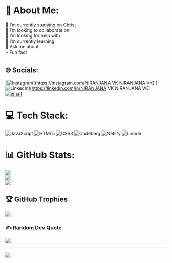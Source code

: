 # 💫 About Me:
🔭 I’m currently studying on Christ<br>👯 I’m looking to collaborate on<br>🤝 I’m looking for help with<br>🌱 I’m currently learning<br>💬 Ask me about<br>⚡ Fun fact


## 🌐 Socials:
[![Instagram](https://img.shields.io/badge/Instagram-%23E4405F.svg?logo=Instagram&logoColor=white)](https://instagram.com/NIRANJANA VK NIRANJANA VK) [![LinkedIn](https://img.shields.io/badge/LinkedIn-%230077B5.svg?logo=linkedin&logoColor=white)](https://linkedin.com/in/NIRANJANA VK NIRANJANA VK) [![email](https://img.shields.io/badge/Email-D14836?logo=gmail&logoColor=white)](mailto:niranjanavk.proff@gmail.com) 

# 💻 Tech Stack:
![JavaScript](https://img.shields.io/badge/javascript-%23323330.svg?style=plastic&logo=javascript&logoColor=%23F7DF1E) ![HTML5](https://img.shields.io/badge/html5-%23E34F26.svg?style=plastic&logo=html5&logoColor=white) ![CSS3](https://img.shields.io/badge/css3-%231572B6.svg?style=plastic&logo=css3&logoColor=white) ![Codeberg](https://img.shields.io/badge/Codeberg-2185D0?style=plastic&logo=Codeberg&logoColor=white) ![Netlify](https://img.shields.io/badge/netlify-%23000000.svg?style=plastic&logo=netlify&logoColor=#00C7B7) ![Linode](https://img.shields.io/badge/linode-00A95C?style=plastic&logo=linode&logoColor=white)
# 📊 GitHub Stats:
![](https://github-readme-stats.vercel.app/api?username=niranjanavk21-off&theme=transparent&hide_border=false&include_all_commits=false&count_private=false)<br/>
![](https://nirzak-streak-stats.vercel.app/?user=niranjanavk21-off&theme=transparent&hide_border=false)<br/>
![](https://github-readme-stats.vercel.app/api/top-langs/?username=niranjanavk21-off&theme=transparent&hide_border=false&include_all_commits=false&count_private=false&layout=compact)

## 🏆 GitHub Trophies
![](https://github-profile-trophy.vercel.app/?username=niranjanavk21-off&theme=onedark&no-frame=false&no-bg=true&margin-w=4)

### ✍️ Random Dev Quote
![](https://quotes-github-readme.vercel.app/api?type=horizontal&theme=radical)

---
[![](https://visitcount.itsvg.in/api?id=niranjanavk21-off&icon=0&color=0)](https://visitcount.itsvg.in)

<!-- Proudly created with GPRM ( https://gprm.itsvg.in ) -->
